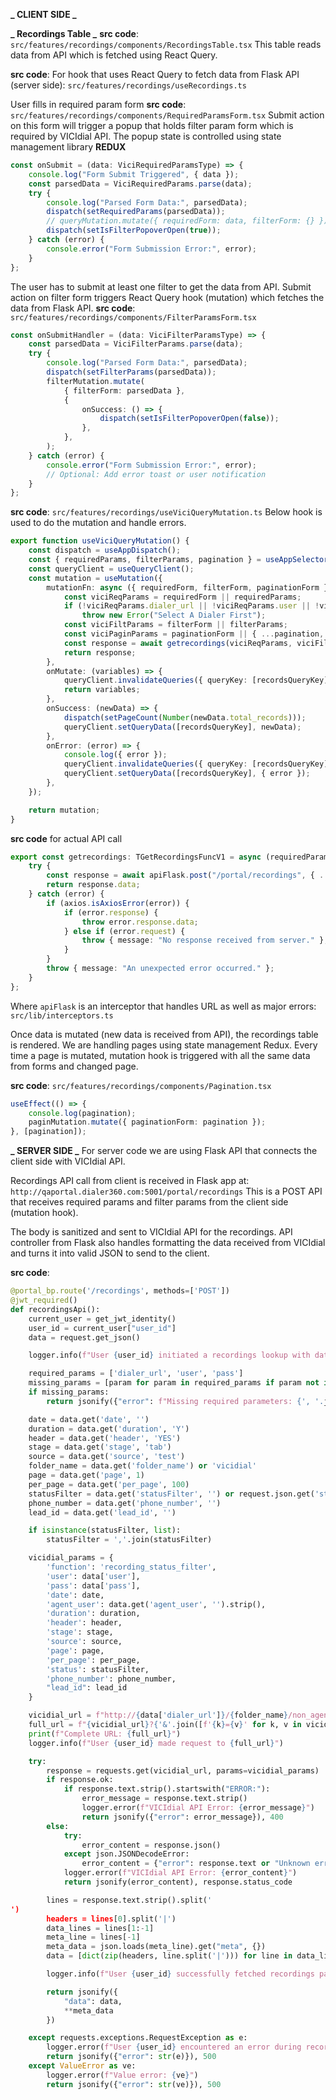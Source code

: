 
**_ CLIENT SIDE _**

**_ Recordings Table _**
**src code**: `src/features/recordings/components/RecordingsTable.tsx`
This table reads data from API which is fetched using React Query.

**src code**:
For hook that uses React Query to fetch data from Flask API (server side):
`src/features/recordings/useRecordings.ts`

User fills in required param form
**src code**: `src/features/recordings/components/RequiredParamsForm.tsx`
Submit action on this form will trigger a popup that holds filter param form which is required by VICIdial API.
The popup state is controlled using state management library **REDUX**

```ts
const onSubmit = (data: ViciRequiredParamsType) => {
    console.log("Form Submit Triggered", { data });
    const parsedData = ViciRequiredParams.parse(data);
    try {
        console.log("Parsed Form Data:", parsedData);
        dispatch(setRequiredParams(parsedData));
        // queryMutation.mutate({ requiredForm: data, filterForm: {} });
        dispatch(setIsFilterPopoverOpen(true));
    } catch (error) {
        console.error("Form Submission Error:", error);
    }
};
```

The user has to submit at least one filter to get the data from API.
Submit action on filter form triggers React Query hook (mutation) which fetches the data from Flask API.
**src code**: `src/features/recordings/components/FilterParamsForm.tsx`

```ts
const onSubmitHandler = (data: ViciFilterParamsType) => {
    const parsedData = ViciFilterParams.parse(data);
    try {
        console.log("Parsed Form Data:", parsedData);
        dispatch(setFilterParams(parsedData));
        filterMutation.mutate(
            { filterForm: parsedData },
            {
                onSuccess: () => {
                    dispatch(setIsFilterPopoverOpen(false));
                },
            },
        );
    } catch (error) {
        console.error("Form Submission Error:", error);
        // Optional: Add error toast or user notification
    }
};
```

**src code**: `src/features/recordings/useViciQueryMutation.ts`
Below hook is used to do the mutation and handle errors.

```ts
export function useViciQueryMutation() {
    const dispatch = useAppDispatch();
    const { requiredParams, filterParams, pagination } = useAppSelector((state) => state.recordings);
    const queryClient = useQueryClient();
    const mutation = useMutation({
        mutationFn: async ({ requiredForm, filterForm, paginationForm }: MutationFNProps) => {
            const viciReqParams = requiredForm || requiredParams;
            if (!viciReqParams.dialer_url || !viciReqParams.user || !viciReqParams.pass)
                throw new Error("Select A Dialer First");
            const viciFiltParams = filterForm || filterParams;
            const viciPaginParams = paginationForm || { ...pagination, page: 1 };
            const response = await getrecordings(viciReqParams, viciFiltParams, viciPaginParams);
            return response;
        },
        onMutate: (variables) => {
            queryClient.invalidateQueries({ queryKey: [recordsQueryKey] });
            return variables;
        },
        onSuccess: (newData) => {
            dispatch(setPageCount(Number(newData.total_records)));
            queryClient.setQueryData([recordsQueryKey], newData);
        },
        onError: (error) => {
            console.log({ error });
            queryClient.invalidateQueries({ queryKey: [recordsQueryKey] });
            queryClient.setQueryData([recordsQueryKey], { error });
        },
    });

    return mutation;
}
```

**src code** for actual API call

```ts
export const getrecordings: TGetRecordingsFuncV1 = async (requiredParams, filterParams, pagination) => {
    try {
        const response = await apiFlask.post("/portal/recordings", { ...requiredParams, ...filterParams, ...pagination });
        return response.data;
    } catch (error) {
        if (axios.isAxiosError(error)) {
            if (error.response) {
                throw error.response.data;
            } else if (error.request) {
                throw { message: "No response received from server." };
            }
        }
        throw { message: "An unexpected error occurred." };
    }
};
```

Where `apiFlask` is an interceptor that handles URL as well as major errors:
`src/lib/interceptors.ts`

Once data is mutated (new data is received from API), the recordings table is rendered.
We are handling pages using state management Redux. Every time a page is mutated, mutation hook is triggered with all the same data from forms and changed page.

**src code**: `src/features/recordings/components/Pagination.tsx`

```ts
useEffect(() => {
    console.log(pagination);
    paginMutation.mutate({ paginationForm: pagination });
}, [pagination]);
```

**_ SERVER SIDE _**
For server code we are using Flask API that connects the client side with VICIdial API.

Recordings API call from client is received in Flask app at:
`http://qaportal.dialer360.com:5001/portal/recordings`
This is a POST API that receives required params and filter params from the client side (mutation hook).

The body is sanitized and sent to VICIdial API for the recordings.
API controller from Flask also handles formatting the data received from VICIdial and turns it into valid JSON to send to the client.

**src code**:

```python
@portal_bp.route('/recordings', methods=['POST'])
@jwt_required()
def recordingsApi():
    current_user = get_jwt_identity()
    user_id = current_user["user_id"]
    data = request.get_json()

    logger.info(f"User {user_id} initiated a recordings lookup with data: {data}")

    required_params = ['dialer_url', 'user', 'pass']
    missing_params = [param for param in required_params if param not in data]
    if missing_params:
        return jsonify({"error": f"Missing required parameters: {', '.join(missing_params)}"}), 400

    date = data.get('date', '')
    duration = data.get('duration', 'Y')
    header = data.get('header', 'YES')
    stage = data.get('stage', 'tab')
    source = data.get('source', 'test')
    folder_name = data.get('folder_name') or 'vicidial'
    page = data.get('page', 1)
    per_page = data.get('per_page', 100)
    statusFilter = data.get('statusFilter', '') or request.json.get('status', '')
    phone_number = data.get('phone_number', '')
    lead_id = data.get('lead_id', '')

    if isinstance(statusFilter, list):
        statusFilter = ','.join(statusFilter)

    vicidial_params = {
        'function': 'recording_status_filter',
        'user': data['user'],
        'pass': data['pass'],
        'date': date,
        'agent_user': data.get('agent_user', '').strip(),
        'duration': duration,
        'header': header,
        'stage': stage,
        'source': source,
        'page': page,
        'per_page': per_page,
        'status': statusFilter,
        'phone_number': phone_number,
        "lead_id": lead_id
    }

    vicidial_url = f"http://{data['dialer_url']}/{folder_name}/non_agent_api_V2.php"
    full_url = f"{vicidial_url}?{'&'.join([f'{k}={v}' for k, v in vicidial_params.items()])}"
    print(f"Complete URL: {full_url}")
    logger.info(f"User {user_id} made request to {full_url}")

    try:
        response = requests.get(vicidial_url, params=vicidial_params)
        if response.ok:
            if response.text.strip().startswith("ERROR:"):
                error_message = response.text.strip()
                logger.error(f"VICIdial API Error: {error_message}")
                return jsonify({"error": error_message}), 400
        else:
            try:
                error_content = response.json()
            except json.JSONDecodeError:
                error_content = {"error": response.text or "Unknown error from VICIdial API."}
            logger.error(f"VICIdial API Error: {error_content}")
            return jsonify(error_content), response.status_code

        lines = response.text.strip().split('
')
        headers = lines[0].split('|')
        data_lines = lines[1:-1]
        meta_line = lines[-1]
        meta_data = json.loads(meta_line).get("meta", {})
        data = [dict(zip(headers, line.split('|'))) for line in data_lines]

        logger.info(f"User {user_id} successfully fetched recordings page {meta_data.get('current_page', 'unknown')} out of {meta_data.get('total_pages', 'unknown')} where total recordings are {meta_data.get('total_records', 'unknown')} .")

        return jsonify({
            "data": data,
            **meta_data
        })

    except requests.exceptions.RequestException as e:
        logger.error(f"User {user_id} encountered an error during recordings lookup: {e}")
        return jsonify({"error": str(e)}), 500
    except ValueError as ve:
        logger.error(f"Value error: {ve}")
        return jsonify({"error": str(ve)}), 500
```

